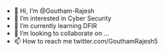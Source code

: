 - 👋 Hi, I’m @Goutham-Rajesh
- 👀 I’m interested in Cyber Security
- 🌱 I’m currently learning DFIR
- 💞️ I’m looking to collaborate on ...
- 📫 How to reach me twitter.com/GouthamRajesh5

<!---
Goutham-Rajesh/Goutham-Rajesh is a ✨ special ✨ repository because its `README.md` (this file) appears on your GitHub profile.
You can click the Preview link to take a look at your changes.
--->
